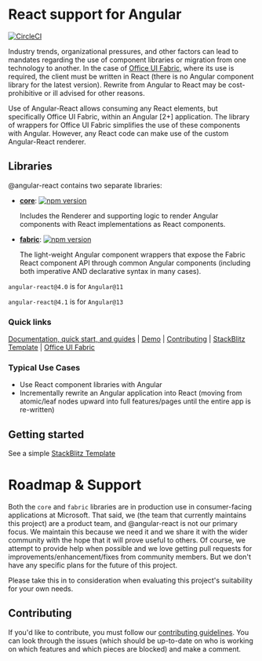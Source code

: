 # React support for Angular

[![CircleCI](https://circleci.com/gh/microsoft/angular-react.svg?style=svg)](https://circleci.com/gh/microsoft/angular-react)

Industry trends, organizational pressures, and other factors can lead to mandates regarding the use of component libraries or migration from one technology to another. In the case of [Office UI Fabric][fab], where its use is required, the client must be written in React (there is no Angular component library for the latest version). Rewrite from Angular to React may be cost-prohibitive or ill advised for other reasons.

Use of Angular-React allows consuming any React elements, but specifically Office UI Fabric, within an Angular [2+] application. The library of wrappers for Office UI Fabric simplifies the use of these components with Angular. However, any React code can make use of the custom Angular-React renderer.

## Libraries

@angular-react contains two separate libraries:

- [**core**][lib-core]: [![npm version](https://badge.fury.io/js/%40angular-react%2Fcore.svg)](https://www.npmjs.com/package/@angular-react/core) 

    Includes the Renderer and supporting logic to render Angular components with React implementations as React components. 

- [**fabric**][lib-fab]: [![npm version](https://badge.fury.io/js/%40angular-react%2Ffabric.svg)](https://www.npmjs.com/package/@angular-react/fabric)
    
    The light-weight Angular component wrappers that expose the Fabric React component API through common Angular components (including both imperative AND declarative syntax in many cases).

`angular-react@4.0` is for `Angular@11`

`angular-react@4.1` is for `Angular@13`

### Quick links

[Documentation, quick start, and guides][ard] |
[Demo][ard-demo] |
[Contributing](https://github.com/microsoft/angular-react/blob/master/CONTRIBUTING.md) |
[StackBlitz Template](https://stackblitz.com/edit/angular-react) |
[Office UI Fabric](https://developer.microsoft.com/en-us/fabric)

### Typical Use Cases

- Use React component libraries with Angular
- Incrementally rewrite an Angular application into React 
(moving from atomic/leaf nodes upward into full features/pages until the entire app is re-written)

## Getting started

See a simple [StackBlitz Template](https://stackblitz.com/edit/angular-react)

# Roadmap & Support

Both the `core` and `fabric` libraries are in production use in consumer-facing applications at Microsoft. That said, 
we (the team that currently maintains this project) are a product team, and @angular-react is not our primary focus. 
We maintain this because we need it and we share it with the wider community with the hope that it will prove useful to others.
Of course, we attempt to provide help when possible and we love getting pull requests for 
improvements/enhancement/fixes from community members. But we don't have any specific plans for the future of this project.

Please take this in to consideration when evaluating this project's suitability for your own needs. 

## Contributing

If you'd like to contribute, you must follow our [contributing guidelines](https://github.com/microsoft/angular-react/blob/master/CONTRIBUTING.md).
You can look through the issues (which should be up-to-date on who is working on which features and which pieces are blocked) and make a comment.

[ard]: https://microsoft.github.io/angular-react
[ard-demo]: https://microsoft.github.io/angular-react/demo
[getting-started]: https://microsoft.github.io/angular-react/docs/getting-started
[fab]: https://developer.microsoft.com/en-us/fabric
[fab-c]: https://developer.microsoft.com/en-us/fabric#/components
[lib-core]: ./libs/core/README.md
[lib-fab]: ./libs/fabric/README.md

